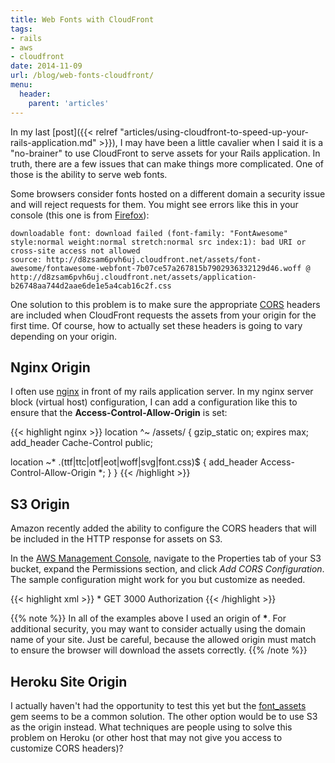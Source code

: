 ```yaml
---
title: Web Fonts with CloudFront
tags:
- rails
- aws
- cloudfront
date: 2014-11-09
url: /blog/web-fonts-cloudfront/
menu:
  header:
    parent: 'articles'
---
```


In my last [post]({{< relref "articles/using-cloudfront-to-speed-up-your-rails-application.md" >}}), I may have been a little cavalier when I said it is a "no-brainer" to use CloudFront to serve assets for your Rails application. In truth, there are a few issues that can make things more complicated. One of those is the ability to serve web fonts.

Some browsers consider fonts hosted on a different domain a security issue and will reject requests for them. You might see errors like this in your console (this one is from [Firefox](https://www.mozilla.org/en-US/firefox/new/)):

```
downloadable font: download failed (font-family: "FontAwesome" style:normal weight:normal stretch:normal src index:1): bad URI or cross-site access not allowed
source: http://d8zsam6pvh6uj.cloudfront.net/assets/font-awesome/fontawesome-webfont-7b07ce57a267815b7902936332129d46.woff @ http://d8zsam6pvh6uj.cloudfront.net/assets/application-b26748aa744d2aae6de1e5a4cab16c2f.css
```

One solution to this problem is to make sure the appropriate [CORS](http://en.wikipedia.org/wiki/Cross-origin_resource_sharing) headers are included when CloudFront requests the assets from your origin for the first time. Of course, how to actually set these headers is going to vary depending on your origin.

## Nginx Origin

I often use [nginx](http://nginx.com/) in front of my rails application server. In my nginx server block (virtual host) configuration, I can add a configuration like this to ensure that the **Access-Control-Allow-Origin** is set:

{{< highlight nginx >}}
location ^~ /assets/ {
  gzip_static on;
  expires max;
  add_header Cache-Control public;

  location ~* \.(ttf|ttc|otf|eot|woff|svg|font.css)$ {
    add_header Access-Control-Allow-Origin *;
  }
}
{{< /highlight >}}

## S3 Origin

Amazon recently added the ability to configure the CORS headers that will be included in the HTTP response for assets on S3.

In the [AWS Management Console](https://console.aws.amazon.com/s3/home), navigate to the Properties tab of your S3 bucket, expand the Permissions section, and click *Add CORS Configuration*. The sample configuration might work for you but customize as needed.

{{< highlight xml >}}
<CORSConfiguration>
    <CORSRule>
        <AllowedOrigin>*</AllowedOrigin>
        <AllowedMethod>GET</AllowedMethod>
        <MaxAgeSeconds>3000</MaxAgeSeconds>
        <AllowedHeader>Authorization</AllowedHeader>
    </CORSRule>
</CORSConfiguration>
{{< /highlight >}}

{{% note %}}
In all of the examples above I used an origin of **\***. For additional security, you may want to consider actually using the domain name of your site. Just be careful, because the allowed origin must match to ensure the browser will download the assets correctly.
{{% /note %}}

## Heroku Site Origin

I actually haven't had the opportunity to test this yet but the [font_assets](https://github.com/ericallam/font_assets) gem seems to be a common solution. The other option would be to use S3 as the origin instead. What techniques are people using to solve this problem on Heroku (or other host that may not give you access to customize CORS headers)?
